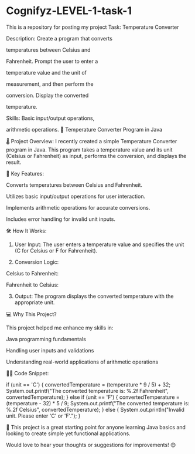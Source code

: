 # Cognifyz-LEVEL-1-task-1
This is a repository for posting my project 
Task: Temperature Converter

Description: Create a program that converts

temperatures between Celsius and

Fahrenheit. Prompt the user to enter a

temperature value and the unit of

measurement, and then perform the

conversion. Display the converted

temperature.

Skills: Basic input/output operations,

arithmetic operations.
🚀 Temperature Converter Program in Java

🌡️ Project Overview:
I recently created a simple Temperature Converter program in Java. This program takes a temperature value and its unit (Celsius or Fahrenheit) as input, performs the conversion, and displays the result.

🔑 Key Features:

Converts temperatures between Celsius and Fahrenheit.

Utilizes basic input/output operations for user interaction.

Implements arithmetic operations for accurate conversions.

Includes error handling for invalid unit inputs.


🛠️ How It Works:

1. User Input: The user enters a temperature value and specifies the unit (C for Celsius or F for Fahrenheit).


2. Conversion Logic:

Celsius to Fahrenheit: 

Fahrenheit to Celsius: 



3. Output: The program displays the converted temperature with the appropriate unit.



💻 Why This Project?

This project helped me enhance my skills in:

Java programming fundamentals

Handling user inputs and validations

Understanding real-world applications of arithmetic operations


👩‍💻 Code Snippet:

if (unit == 'C') {
    convertedTemperature = (temperature * 9 / 5) + 32;
    System.out.printf("The converted temperature is: %.2f Fahrenheit", convertedTemperature);
} else if (unit == 'F') {
    convertedTemperature = (temperature - 32) * 5 / 9;
    System.out.printf("The converted temperature is: %.2f Celsius", convertedTemperature);
} else {
    System.out.println("Invalid unit. Please enter 'C' or 'F'.");
}

🌟 This project is a great starting point for anyone learning Java basics and looking to create simple yet functional applications.

Would love to hear your thoughts or suggestions for improvements! 😊

